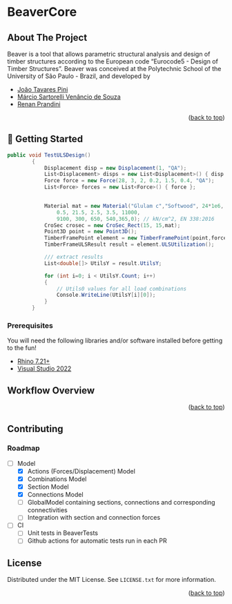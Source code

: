 # BeaverCore


<!-- ABOUT THE PROJECT -->
## About The Project
Beaver is a tool that allows parametric structural analysis and design of timber structures according to the European code “Eurocode5 - Design of Timber Structures”.
Beaver was conceived at the Polytechnic School of the University of São Paulo - Brazil, and developed by 

* [João Tavares Pini](https://www.linkedin.com/in/joao-pini/)
* [Márcio Sartorelli Venâncio de Souza](https://www.linkedin.com/in/marcio-sartorelli/)
* [Renan Prandini](https://www.linkedin.com/in/renan-prandini/)
<p align="right">(<a href="#readme-top">back to top</a>)</p>

<!-- GETTING STARTED -->
## :baby: Getting Started

``` C#
public void TestULSDesign()
        {
            Displacement disp = new Displacement(1, "QA");
            List<Displacement> disps = new List<Displacement>() { disp };
            Force force = new Force(28, 3, 2, 0.2, 1.5, 0.4, "QA");
            List<Force> forces = new List<Force>() { force };

           
            Material mat = new Material("Glulam c","Softwood", 24*1e6, 17*1e6,
                0.5, 21.5, 2.5, 3.5, 11000,
                9100, 300, 650, 540,365,0); // kN/cm^2, EN 338:2016
            CroSec crosec = new CroSec_Rect(15, 15,mat);
            Point3D point = new Point3D();
            TimberFramePoint element = new TimberFramePoint(point,forces, disps, crosec, 1, 205, 205, 205, 0.7);
            TimberFrameULSResult result = element.ULSUtilization();

            /// extract results 
            List<double[]> UtilsY = result.UtilsY;

            for (int i=0; i < UtilsY.Count; i++)
            {
                // Utils0 values for all load combinations 
                Console.WriteLine(UtilsY[i][0]);
            }
        }
```


### Prerequisites
You will need the following libraries and/or software installed before getting to the fun!
* [Rhino 7.21+](https://www.rhino3d.com/download/)
* [Visual Studio 2022](https://visualstudio.microsoft.com/vs/)


<!-- WORKFLOW EXAMPLES -->
## Workflow Overview

<p align="right">(<a href="#readme-top">back to top</a>)</p>

<!-- CONTRIBUTING -->
## Contributing
### Roadmap
- [ ] Model
  - [X] Actions (Forces/Displacement) Model
  - [X] Combinations Model
  - [X] Section Model
  - [X] Connections Model
  - [ ] GlobalModel containing sections, connections and corresponding connectivities
  - [ ] Integration with section and connection forces
- [ ] CI
    - [ ] Unit tests in BeaverTests
    - [ ] Github actions for automatic tests run in each PR

<!-- LICENSE -->
## License
Distributed under the MIT License. See `LICENSE.txt` for more information.
<p align="right">(<a href="#readme-top">back to top</a>)</p>

